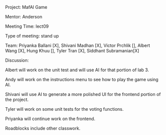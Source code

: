 Project: MafAI Game

Mentor: Anderson

Meeting Time: lect09

Type of meeting: stand up

Team: Priyanka Ballani [X], Shivani Madhan [X], Victor Prchlik [], Albert Wang [X], Hung Khuu [], Tyler Tran [X], Siddhant Subramanian[X]

Discussion:

Albert will work on the unit test and will use AI for that portion of lab 3. 

Andy will work on the instructions menu to see how to play the game using AI.

Shivani will use AI to generate a more polished UI for the frontend portion of the project.

Tyler will work on some unit tests for the voting functions.

Priyanka will continue work on the frontend.

Roadblocks include other classwork.